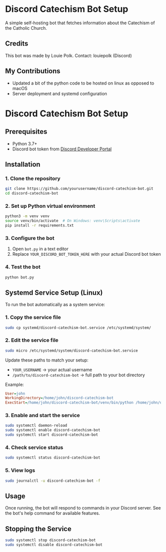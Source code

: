 # Discord Catechism Bot Setup 
A simple self-hosting bot that fetches information about the Catechism of the Catholic Church.

## Credits
This bot was made by Louie Polk.
Contact: louiepolk (Discord)
## My Contributions
- Updated a bit of the python code to be hosted on linux as opposed to macOS
- Server deployment and systemd configuration


# Discord Catechism Bot Setup

## Prerequisites
- Python 3.7+
- Discord bot token from [Discord Developer Portal](https://discord.com/developers/applications)

## Installation

### 1. Clone the repository
```bash
git clone https://github.com/yourusername/discord-catechism-bot.git
cd discord-catechism-bot
```

### 2. Set up Python virtual environment
```bash
python3 -m venv venv
source venv/bin/activate  # On Windows: venv\Scripts\activate
pip install -r requirements.txt
```

### 3. Configure the bot
1. Open `bot.py` in a text editor
2. Replace `YOUR_DISCORD_BOT_TOKEN_HERE` with your actual Discord bot token

### 4. Test the bot
```bash
python bot.py
```

## Systemd Service Setup (Linux)

To run the bot automatically as a system service:

### 1. Copy the service file
```bash
sudo cp systemd/discord-catechism-bot.service /etc/systemd/system/
```

### 2. Edit the service file
```bash
sudo micro /etc/systemd/system/discord-catechism-bot.service
```

Update these paths to match your setup:
- `YOUR_USERNAME` → your actual username
- `/path/to/discord-catechism-bot` → full path to your bot directory

Example:
```ini
User=john
WorkingDirectory=/home/john/discord-catechism-bot
ExecStart=/home/john/discord-catechism-bot/venv/bin/python /home/john/discord-catechism-bot/bot.py
```

### 3. Enable and start the service
```bash
sudo systemctl daemon-reload
sudo systemctl enable discord-catechism-bot
sudo systemctl start discord-catechism-bot
```

### 4. Check service status
```bash
sudo systemctl status discord-catechism-bot
```

### 5. View logs
```bash
sudo journalctl -u discord-catechism-bot -f
```

## Usage
Once running, the bot will respond to commands in your Discord server. See the bot's help command for available features.

## Stopping the Service
```bash
sudo systemctl stop discord-catechism-bot
sudo systemctl disable discord-catechism-bot
```
